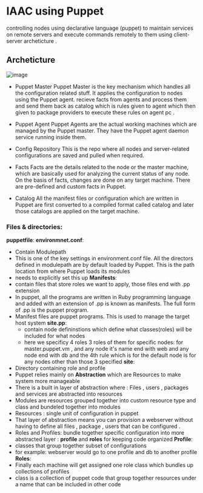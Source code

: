 # IAAC using Puppet
controlling nodes using declarative language (puppet) to maintain services on remote servers and execute commands remotely to them using client-server archeticture .
## Archeticture

![image](https://user-images.githubusercontent.com/68178003/101695940-ff17b980-3a7d-11eb-921b-fb5bde726b85.png)

* Puppet Master
Puppet Master is the key mechanism which handles all the configuration related stuff. It applies the configuration to nodes using the Puppet agent. recieve facts from agents and process them and send them back as catalog which is rules given to agent which then given to package providers to execute these rules on agent pc .

* Puppet Agent
Puppet Agents are the actual working machines which are managed by the Puppet master. They have the Puppet agent daemon service running inside them.

* Config Repository
This is the repo where all nodes and server-related configurations are saved and pulled when required.

* Facts
Facts are the details related to the node or the master machine, which are basically used for analyzing the current status of any node. On the basis of facts, changes are done on any target machine. There are pre-defined and custom facts in Puppet.

* Catalog
All the manifest files or configuration which are written in Puppet are first converted to a compiled format called catalog and later those catalogs are applied on the target machine.

### Files & directories:
**puppetfile**:
**environmnet.conf**: 
* Contain Modulepath
* This is one of the key settings in environment.conf file. All the directors defined in modulepath are by default loaded by Puppet. This is the path location from where Puppet loads its modules
* needs to explicitly set this up
**Manifests**: 
* contain files that store roles we want to apply, those files end with .pp extension
* In puppet, all the programs are written in Ruby programming language and added with an extension of .pp is known as manifests. The full form of .pp is the puppet program.
* Manifest files are puppet programs. This is used to manage the target host system
    **site.pp**:
    * contain node defininstions which define what classes(roles) will be included for what nodes 
    * here we specificy 4 roles 3 roles of them for specific nodes: for master.puppet.vm , and any node it's name end with web and any node end with db and the 4th rule which is for the default node is for any nodes other than those 3 specified
**site**: 
* Directory containing role and profile
* Puppet relies mainly on **Abstraction** which are Resources to make system more manageable 
* There is a built in layer of abstraction where : Files , users , packages and services are abstracted into resources
* Modules are resources grouped together into custom resource type and class and bundeled together into modules
* Resources : single unit of configuration in puppet
* That layer of abstraction means you can provision a webserver without having to define all files , package , users that can be configured .
* Roles and Profiles:
bundle together specific configuration into more abstracted layer : **profile** and **roles** for keeping code organized
**Profile**: 
* classes that group together subset of configurations
* for example: webserver would go to one profile and db to another profile
**Roles**:
* Finally each machine will get assigned one role class which bundles up collections of profiles 
* class is a collection of puppet code that group together resources under a name that can be included in other code  
